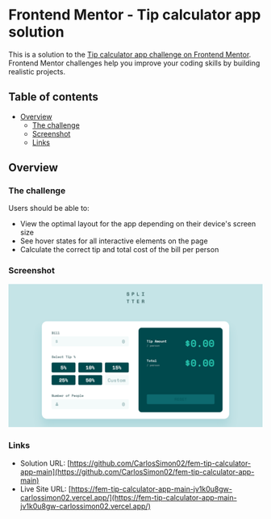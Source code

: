 # Frontend Mentor - Tip calculator app solution

This is a solution to the [Tip calculator app challenge on Frontend Mentor](https://www.frontendmentor.io/challenges/tip-calculator-app-ugJNGbJUX). Frontend Mentor challenges help you improve your coding skills by building realistic projects.

## Table of contents

- [Overview](#overview)
  - [The challenge](#the-challenge)
  - [Screenshot](#screenshot)
  - [Links](#links)
  
## Overview

### The challenge

Users should be able to:

- View the optimal layout for the app depending on their device's screen size
- See hover states for all interactive elements on the page
- Calculate the correct tip and total cost of the bill per person

### Screenshot

![](./screenshot.png)

### Links

- Solution URL: [https://github.com/CarlosSimon02/fem-tip-calculator-app-main](https://github.com/CarlosSimon02/fem-tip-calculator-app-main)
- Live Site URL: [https://fem-tip-calculator-app-main-jv1k0u8gw-carlossimon02.vercel.app/](https://fem-tip-calculator-app-main-jv1k0u8gw-carlossimon02.vercel.app/)
